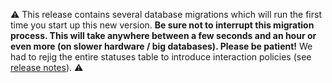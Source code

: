 ⚠️ This release contains several database migrations which will run the first time you start up this new version. **Be sure not to interrupt this migration process. This will take anywhere between a few seconds and an hour or even more (on slower hardware / big databases). Please be patient!** We had to rejig the entire statuses table to introduce interaction policies (see [release notes](https://github.com/superseriousbusiness/gotosocial/releases/tag/v0.17.0-rc1)). ⚠️
